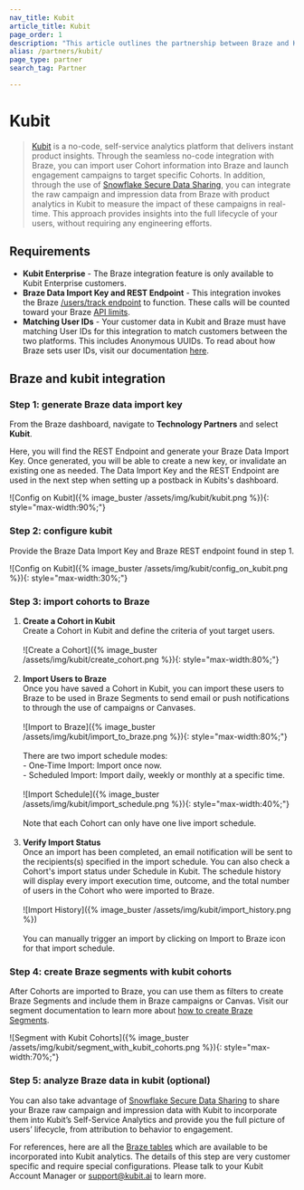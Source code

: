 ```yaml
---
nav_title: Kubit
article_title: Kubit
page_order: 1
description: "This article outlines the partnership between Braze and Kubit, a no-code, self-service analytics platform that delivers instant product insights."
alias: /partners/kubit/
page_type: partner
search_tag: Partner

---
```


# Kubit

> [Kubit](https://kubit.ai/) is a no-code, self-service analytics platform that delivers instant product insights. Through the seamless no-code integration with Braze, you can import user Cohort information into Braze and launch engagement campaigns to target specific Cohorts. In addition, through the use of [Snowflake Secure Data Sharing]({{site.baseurl}}/partners/data_and_infrastructure_agility/data_warehouses/snowflake/), you can integrate the raw campaign and impression data from Braze with product analytics in Kubit to measure the impact of these campaigns in real-time. This approach provides insights into the full lifecycle of your users, without requiring any engineering efforts.

## Requirements

* __Kubit Enterprise__ - The Braze integration feature is only available to Kubit Enterprise customers.
* __Braze Data Import Key and REST Endpoint__ - This integration invokes the Braze [/users/track endpoint]({{site.baseurl}}/api/endpoints/user_data/post_user_track/) to function. These calls will be counted toward your Braze [API limits]({{site.baseurl}}/api/basics/#api-limits).
* __Matching User IDs__ - Your customer data in Kubit and Braze must have matching User IDs for this integration to match customers between the two platforms. This includes Anonymous UUIDs. To read about how Braze sets user IDs, visit our documentation [here]({{site.baseurl}}/developer_guide/platform_integration_guides/android/analytics/setting_user_ids/). 

## Braze and kubit integration
### Step 1: generate Braze data import key
From the Braze dashboard, navigate to __Technology Partners__ and select __Kubit__. 

Here, you will find the REST Endpoint and generate your Braze Data Import Key. Once generated, you will be able to create a new key, or invalidate an existing one as needed. The Data Import Key and the REST Endpoint are used in the next step when setting up a postback in Kubits's dashboard.

![Config on Kubit]({% image_buster /assets/img/kubit/kubit.png %}){: style="max-width:90%;"}

### Step 2: configure kubit
Provide the Braze Data Import Key and Braze REST endpoint found in step 1. 

![Config on Kubit]({% image_buster /assets/img/kubit/config_on_kubit.png %}){: style="max-width:30%;"}

### Step 3: import cohorts to Braze
1. __Create a Cohort in Kubit__<br>
Create a Cohort in Kubit and define the criteria of yout target users.<br><br>![Create a Cohort]({% image_buster /assets/img/kubit/create_cohort.png %}){: style="max-width:80%;"}<br><br>
2. __Import Users to Braze__<br>
Once you have saved a Cohort in Kubit, you can import these users to Braze to be used in Braze Segments to send email or push notifications to through the use of campaigns or Canvases.<br><br>![Import to Braze]({% image_buster /assets/img/kubit/import_to_braze.png %}){: style="max-width:80%;"}<br><br>There are two import schedule modes:<br>- One-Time Import: Import once now.<br>- Scheduled Import: Import daily, weekly or monthly at a specific time. <br><br>![Import Schedule]({% image_buster /assets/img/kubit/import_schedule.png %}){: style="max-width:40%;"}<br><br>Note that each Cohort can only have one live import schedule.<br><br>
3. __Verify Import Status__<br>
Once an import has been completed, an email notification will be sent to the recipients(s) specified in the import schedule. You can also check a Cohort's import status under Schedule in Kubit. The schedule history will display every import execution time, outcome, and the total number of users in the Cohort who were imported to Braze.<br><br>![Import History]({% image_buster /assets/img/kubit/import_history.png %})<br><br>You can manually trigger an import by clicking on Import to Braze icon for that import schedule.

### Step 4: create Braze segments with kubit cohorts
After Cohorts are imported to Braze, you can use them as filters to create Braze Segments and include them in Braze campaigns or Canvas. Visit our segment documentation to learn more about [how to create Braze Segments]({{site.baseurl}}/user_guide/engagement_tools/segments/creating_a_segment/#step-4-add-filters-to-your-segment).

![Segment with Kubit Cohorts]({% image_buster /assets/img/kubit/segment_with_kubit_cohorts.png %}){: style="max-width:70%;"}

### Step 5: analyze Braze data in kubit (optional)
You can also take advantage of [Snowflake Secure Data Sharing]({{site.baseurl}}/partners/data_and_infrastructure_agility/data_warehouses/snowflake/) to share your Braze raw campaign and impression data with Kubit to incorporate them into Kubit’s Self-Service Analytics and provide you the full picture of users’ lifecycle, from attribution to behavior to engagement.  

For references, here are all the [Braze tables]({{site.baseurl}}/assets/download_file/data-sharing-raw-table-schemas.txt?ed79384e6ac6a97fe3b3d9f76852b7c2) which are available to be incorporated into Kubit analytics. The details of this step are very customer specific and require special configurations. Please talk to your Kubit Account Manager or support@kubit.ai to learn more.